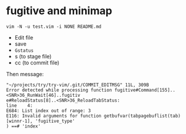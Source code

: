 # fugitive and minimap

    vim -N -u test.vim -i NONE README.md

- Edit file
- save
- `Gstatus`
- s (to stage file)
- cc (to commit file)

Then message:

```log
"~/projects/try/try-vim/.git/COMMIT_EDITMSG" 11L, 309B
Error detected while processing function fugitive#Command[155]..<SNR>36_RunWait[46]..fugitiv
e#ReloadStatus[8]..<SNR>36_ReloadTabStatus:
line    4:
E684: List index out of range: 3
E116: Invalid arguments for function getbufvar(tabpagebuflist(tab)[winnr-1], 'fugitive_type'
) ==# 'index'
```
